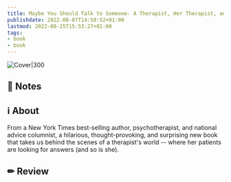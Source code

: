 ```yaml
---
title: Maybe You Should Talk to Someone- A Therapist, Her Therapist, and Our Lives Revealed (Book)
publishdate: 2022-08-07T14:58:52+01:00
lastmod: 2022-08-25T15:53:27+01:00
tags: 
- book
- book
---
```








![Cover|300](https://images-na.ssl-images-amazon.com/images/I/41dABwfpV-L._SX329_BO1,204,203,200_.jpg)



## 📝 Notes







## ℹ️ About



From a New York Times best-selling author, psychotherapist, and national advice columnist, a hilarious, thought-provoking, and surprising new book that takes us behind the scenes of a therapist's world -- where her patients are looking for answers (and so is she).



## ✏ Review







